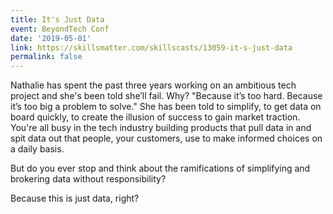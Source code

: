```yaml
---
title: It's Just Data
event: BeyondTech Conf
date: '2019-05-01'
link: https://skillsmatter.com/skillscasts/13059-it-s-just-data
permalink: false
---
```


Nathalie has spent the past three years working on an ambitious tech project and she's been told she’ll fail. Why? "Because it’s too hard. Because it’s too big a problem to solve." She has been told to simplify, to get data on board quickly, to create the illusion of success to gain market traction. You're all busy in the tech industry building products that pull data in and spit data out that people, your customers, use to make informed choices on a daily basis.

But do you ever stop and think about the ramifications of simplifying and brokering data without responsibility?

Because this is just data, right?
